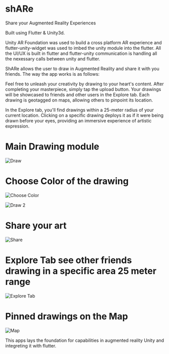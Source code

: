 # shARe

Share your Augmented Reality Experiences

Built using Flutter & Unity3d.

Unity AR Foundation was used to build a cross platform AR experience and flutter-unity-widget was used to imbed the unity module into the flutter.
All the UI/UX is built in flutter and flutter-unity communication is handling all the nexessary calls between unity and flutter.

ShARe allows the user to draw in Augmented Reality and share it with you friends. The way the app works is as follows:

Feel free to unleash your creativity by drawing to your heart's content. After completing your masterpiece, simply tap the upload button. Your drawings will be showcased to friends and other users in the Explore tab. Each drawing is geotagged on maps, allowing others to pinpoint its location.

In the Explore tab, you'll find drawings within a 25-meter radius of your current location. Clicking on a specific drawing deploys it as if it were being drawn before your eyes, providing an immersive experience of artistic expression.

# Main Drawing module
![Draw](https://user-images.githubusercontent.com/51245088/172380138-126904b0-57b0-4620-bce0-d95e9d4e62f6.jpg)

# Choose Color of the drawing
![Choose Color](https://user-images.githubusercontent.com/51245088/172380105-dc21cd98-c19f-4fc2-9d64-1a6890fadd63.jpg)


![Draw 2](https://user-images.githubusercontent.com/51245088/172380174-22fb3846-91ef-424f-a524-5a013c8c00d9.jpg)

# Share your art
![Share](https://user-images.githubusercontent.com/51245088/172380187-ec3fdcd8-96d2-4a9a-8c23-4c32a6458942.jpg)


# Explore Tab see other friends drawing in a specific area 25 meter range
![Explore Tab](https://user-images.githubusercontent.com/51245088/172380660-1ee43756-d64c-41e2-a739-b84a03d5866e.jpg)

# Pinned drawings on the Map
![Map](https://user-images.githubusercontent.com/51245088/172380682-27cf6ab7-0442-444e-919e-7b0246b47f0f.jpg)


This apps lays the foundation for capabilities in augmented reality Unity and integreting it with flutter.




